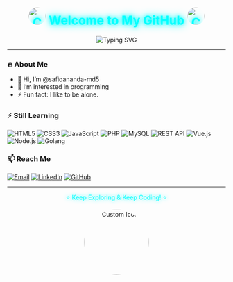 <h1 align="center" style="color: #0ff; text-shadow: 0 0 10px #0ff, 0 0 20px #0ff;">
<img src="https://i.imgur.com/tpDp0lo.png" alt="Custom Icon" width="40" height="40" style="border-radius: 50%; background: transparent;" />  
  Welcome to My GitHub
<img src="https://i.imgur.com/QOIUvat.png" alt="Custom Icon" width="40" height="40" style="border-radius: 50%; background: transparent;" />  
</h1>

<p align="center">
  <img src="https://readme-typing-svg.herokuapp.com?font=Orbitron&size=24&duration=4000&color=0FF&center=true&vCenter=true&lines=Safioananda;Welcome+to+My+Profile!;Enjoy+Your+Visit!" alt="Typing SVG" />
</p>

---

### 🔥 About Me
- 👋 Hi, I’m @safioananda-md5
- 👀 I’m interested in programming
- ⚡ Fun fact: I like to be alone.

### ⚡ Still Learning
![HTML5](https://img.shields.io/badge/-HTML5-E34F26?style=flat-square&logo=html5&logoColor=white)
![CSS3](https://img.shields.io/badge/-CSS3-1572B6?style=flat-square&logo=css3)
![JavaScript](https://img.shields.io/badge/-JavaScript-F7DF1E?style=flat-square&logo=javascript&logoColor=black)
![PHP](https://img.shields.io/badge/-PHP-777BB4?style=flat-square&logo=php&logoColor=white)
![MySQL](https://img.shields.io/badge/-MySQL-4479A1?style=flat-square&logo=mysql&logoColor=white)
![REST API](https://img.shields.io/badge/-REST%20API-005571?style=flat-square&logo=rest-api&logoColor=white)
![Vue.js](https://img.shields.io/badge/-Vue.js-4FC08D?style=flat-square&logo=vue.js&logoColor=white)
![Node.js](https://img.shields.io/badge/-Node.js-339933?style=flat-square&logo=node.js&logoColor=white)
![Golang](https://img.shields.io/badge/-Golang-00ADD8?style=flat-square&logo=go&logoColor=white)

### 📫 Reach Me
[![Email](https://img.shields.io/badge/Email-D14836?style=flat-square&logo=gmail&logoColor=white)](mailto:safiopertama@gmail.com)
[![LinkedIn](https://img.shields.io/badge/LinkedIn-0A66C2?style=flat-square&logo=linkedin&logoColor=white)](https://linkedin.com/in/kharismasafioananda)
[![GitHub](https://img.shields.io/badge/GitHub-100000?style=flat-square&logo=github&logoColor=white)](https://github.com/safioananda-md5)

---

<p align="center" style="color: #0ff; text-shadow: 0 0 10px #0ff;">⭐ Keep Exploring & Keep Coding! ⭐</p>
<div align="center">
  <img src="https://i.imgur.com/EmSSJiR.png" alt="Custom Icon" width="150" height="150" style="border-radius: 50%; background: transparent;" />
</div>



<!---
safioananda-md5/safioananda-md5 is a ✨ special ✨ repository because its `README.md` (this file) appears on your GitHub profile.
You can click the Preview link to take a look at your changes.
--->
